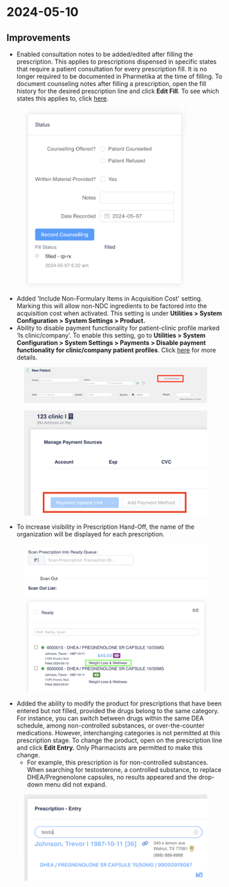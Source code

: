 # 2024-05-10

## Improvements

* Enabled consultation notes to be added/edited after filling the prescription. This applies to prescriptions dispensed in specific states that require a patient consultation for every prescription fill. It is no longer required to be documented in Pharmetika at the time of filling. To document counseling notes after filling a prescription, open the fill history for the desired prescription line and click **Edit Fill**. To see which states this applies to, click [here](https://drive.google.com/file/d/17oPdFhfaRkRWdu5dXmfhIGujWzPrZ8V1/view?usp=sharing).

<figure><img src="../.gitbook/assets/image (123).png" alt="" width="375"><figcaption></figcaption></figure>

* Added 'Include Non-Formulary Items in Acquisition Cost' setting. Marking this will allow non-NDC ingredients to be factored into the acquisition cost when activated. This setting is under **Utilities > System Configuration > System Settings > Product.**
* Ability to disable payment functionality for patient-clinic profile marked ‘Is clinic/company’. To enable this setting, go to **Utilities > System Configuration > System Settings > Payments > Disable payment functionality for clinic/company patient profiles**. Click [here](https://drive.google.com/file/d/1tNOcxcjH_EYJuZ6iNd52Xg2H7ZuG01j8/view?usp=sharing) for more details.

<figure><img src="../.gitbook/assets/image (124).png" alt=""><figcaption></figcaption></figure>

<figure><img src="../.gitbook/assets/image (125).png" alt="" width="563"><figcaption></figcaption></figure>

* To increase visibility in Prescription Hand-Off, the name of the organization will be displayed for each prescription.

<figure><img src="../.gitbook/assets/image (126).png" alt=""><figcaption></figcaption></figure>

* Added the ability to modify the product for prescriptions that have been entered but not filled, provided the drugs belong to the same category. For instance, you can switch between drugs within the same DEA schedule, among non-controlled substances, or over-the-counter medications. However, interchanging categories is not permitted at this prescription stage. To change the product, open on the prescription line and click **Edit Entry.** Only Pharmacists are permitted to make this change.
  * For example, this prescription is for non-controlled substances. When searching for testosterone, a controlled substance, to replace DHEA/Pregnenolone capsules, no results appeared and the drop-down menu did not expand.

<figure><img src="../.gitbook/assets/image (127).png" alt="" width="563"><figcaption></figcaption></figure>
